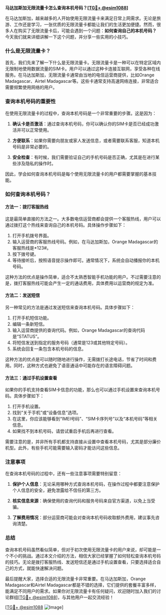 **马达加斯加无限流量卡怎么查询本机号码？[[TG💪+ @esim1088](https://t.me/s/esim1088)]**

在马达加斯加，越来越多的人开始使用无限流量卡来满足日常上网需求。无论是旅游、工作还是学习，一张优质的无限流量卡都能让我们的生活更加便捷。然而，很多人在购买了无限流量卡后，可能会遇到一个问题：**如何查询自己的本机号码？** 今天我们就来详细讲解一下这个问题，并分享一些实用的小技巧。

### 什么是无限流量卡？

首先，我们先来了解一下什么是无限流量卡。无限流量卡是一种可以在特定区域内无限制地使用数据流量的SIM卡。用户可以通过这种卡连接互联网，享受各种在线服务。在马达加斯加，无限流量卡通常由当地的电信运营商提供，比如Orange Madagascar、Airtel Madagascar等。这些卡通常支持高速网络连接，非常适合需要频繁使用网络的用户。

### 查询本机号码的重要性

在使用无限流量卡的过程中，查询本机号码是一个非常重要的步骤。这是因为：

1. **确认卡是否激活**：通过查询本机号码，你可以确认你的SIM卡是否已经成功激活并可以正常使用。
   
2. **方便联系**：如果你需要向朋友或家人发送信息，或者需要联系客服，知道本机号码是非常必要的。

3. **安全检查**：有时候，我们需要验证自己的手机号码是否正确，尤其是在进行某些涉及隐私的操作时。

因此，学会如何查询本机号码是每个使用无限流量卡的用户都需要掌握的基本技能。

### 如何查询本机号码？

#### 方法一：拨打客服热线

这是最简单直接的方法之一。大多数电信运营商都会提供一个客服热线，用户可以通过拨打这个热线来查询自己的本机号码。具体操作步骤如下：

1. 打开手机拨号界面。
2. 输入运营商的客服热线号码。例如，在马达加斯加，Orange Madagascar的客服热线是*123#。
3. 按下拨号键。
4. 等待接听后，按照语音提示操作即可。通常情况下，系统会自动播报你的本机号码。

这种方法的优点是操作简单，适合不太熟悉智能手机功能的用户。不过需要注意的是，拨打客服热线可能会产生一定的通话费用，具体费用以运营商的规定为准。

#### 方法二：发送短信

另一种常见的方法是通过发送短信来查询本机号码。具体步骤如下：

1. 打开手机短信功能。
2. 编辑一条新短信。
3. 输入运营商提供的查询代码。例如，Orange Madagascar的查询代码是“STATUS”。
4. 将短信发送到指定的服务号码（通常是123或其他特定号码）。
5. 系统会回复一条包含本机号码的信息。

这种方法的优点是可以随时随地进行操作，无需拨打长途电话，节省了时间和费用。同时，这种方式也避免了语音通话中可能存在的语言障碍问题。

#### 方法三：通过手机设置查看

如果你的手机支持查看SIM卡信息的功能，那么也可以通过手机设置来查询本机号码。具体步骤如下：

1. 打开手机设置。
2. 找到“关于手机”或“设备信息”选项。
3. 在这里，你应该能够看到“IMEI号码”、“SIM卡序列号”以及“本机号码”等相关信息。
4. 如果找不到本机号码，请尝试重启手机后再进行查看。

需要注意的是，并非所有手机都支持直接从设置中查看本机号码，尤其是部分廉价机型。此外，有些手机可能需要输入密码才能访问这些信息。

### 注意事项

在查询本机号码的过程中，还有一些注意事项需要特别留意：

1. **保护个人信息**：无论采用哪种方式查询本机号码，在操作过程中都要注意保护个人信息的安全，避免泄露给不信任的第三方。
   
2. **核实信息来源**：确保使用的查询代码和服务号码来自官方渠道，以免上当受骗。

3. **了解费用情况**：部分运营商可能会对查询本机号码收取额外费用，建议事先咨询清楚。

### 总结

查询本机号码虽然看似简单，但对于初次使用无限流量卡的用户来说，却可能是一个不小的挑战。通过本文介绍的方法，相信大家已经掌握了如何轻松查询本机号码的技巧。无论是拨打客服热线、发送短信还是通过手机设置查看，只要选择适合自己的方式，就能快速解决问题。

最后提醒大家，选择合适的无限流量卡非常重要。在马达加斯加，Orange Madagascar和Airtel Madagascar都是不错的选择，它们提供的套餐丰富多样，能满足不同用户的需求。如果你对无限流量卡有任何疑问，欢迎随时加入我们的讨论群组[[TG💪+ @esim1088](https://t.me/s/esim1088)]，与其他用户一起交流经验！

[[TG💪+ @esim1088](https://t.me/s/esim1088) ![Image](https://i.postimg.cc/4NQfJmqS/Snipaste-2025-05-13-00-14-12.png)]